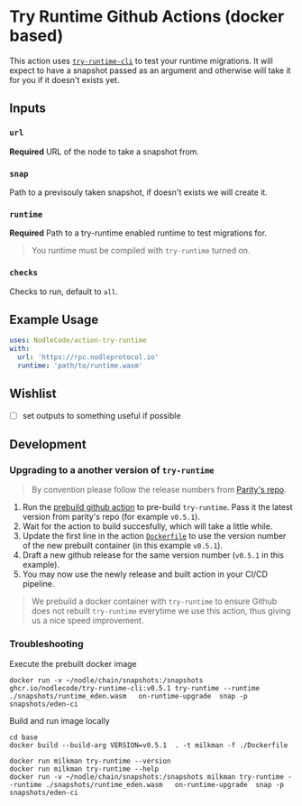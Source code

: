 # Try Runtime Github Actions (docker based)

This action uses [`try-runtime-cli`](http://github.com/paritytech/try-runtime-cli) to test your runtime migrations.
It will expect to have a snapshot passed as an argument and otherwise will take it for you if it doesn't exists yet.

## Inputs

### `url`

**Required** URL of the node to take a snapshot from.

### `snap`

Path to a previsouly taken snapshot, if doesn't exists we will create it.

### `runtime`

**Required** Path to a try-runtime enabled runtime to test migrations for.

> You runtime must be compiled with `try-runtime` turned on.

### `checks`

Checks to run, default to `all`.

## Example Usage

```yaml
uses: NodleCode/action-try-runtime
with:
  url: 'https://rpc.nodleprotocol.io'
  runtime: 'path/to/runtime.wasm'
```

## Wishlist

- [ ] set outputs to something useful if possible

## Development

### Upgrading to a another version of `try-runtime`

> By convention please follow the release numbers from [Parity's repo](https://github.com/paritytech/try-runtime-cli).

1. Run the [prebuild github action](https://github.com/NodleCode/action-try-runtime/actions/workflows/base-image.yml) to pre-build `try-runtime`. Pass it the latest version from parity's repo (for example `v0.5.1`).
2. Wait for the action to build succesfully, which will take a little while.
3. Update the first line in the action [`Dockerfile`](./Dockerfile) to use the version number of the new prebuilt container (in this example `v0.5.1`).
4. Draft a new github release for the same version number (`v0.5.1` in this example).
5. You may now use the newly release and built action in your CI/CD pipeline.

> We prebuild a docker container with `try-runtime` to ensure Github does not rebuilt `try-runtime` everytime we use this action, thus giving us a nice speed improvement.

### Troubleshooting

Execute the prebuilt docker image

```
docker run -v ~/nodle/chain/snapshots:/snapshots ghcr.io/nodlecode/try-runtime-cli:v0.5.1 try-runtime --runtime ./snapshots/runtime_eden.wasm   on-runtime-upgrade  snap -p snapshots/eden-ci
```

Build and run image locally
```
cd base
docker build --build-arg VERSION=v0.5.1  . -t milkman -f ./Dockerfile

docker run milkman try-runtime --version
docker run milkman try-runtime --help
docker run -v ~/nodle/chain/snapshots:/snapshots milkman try-runtime --runtime ./snapshots/runtime_eden.wasm   on-runtime-upgrade  snap -p snapshots/eden-ci
```
